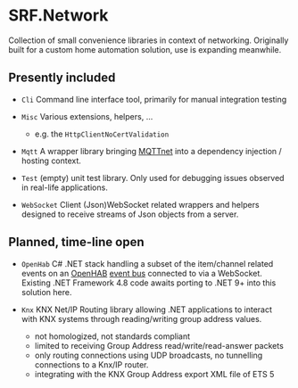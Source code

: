 # SRF.Network

Collection of small convenience libraries in context of networking.
Originally built for a custom home automation solution, use is expanding meanwhile.

## Presently included

- `Cli`
Command line interface tool, primarily for manual integration testing

- `Misc`
Various extensions, helpers, ...
    - e.g. the `HttpClientNoCertValidation`

- `Mqtt`
A wrapper library bringing [MQTTnet](https://github.com/dotnet/MQTTnet) into a dependency injection / hosting context.

- `Test`
(empty) unit test library. Only used for debugging issues observed in real-life applications.

- `WebSocket`
Client (Json)WebSocket related wrappers and helpers designed to receive streams of Json objects from a server.


## Planned, time-line open

- `OpenHab`
C# .NET stack handling a subset of the item/channel related events on an [OpenHAB](https://www.openhab.org/) [event bus](https://www.openhab.org/docs/developer/utils/events.html#api-introduction) connected to via a WebSocket.  
Existing .NET Framework 4.8 code awaits porting to .NET 9+ into this solution here.

- `Knx`
KNX Net/IP Routing library allowing .NET applications to interact with KNX systems through reading/writing group address values.
    - not homologized, not standards compliant
    - limited to receiving Group Address read/write/read-answer packets
    - only routing connections using UDP broadcasts, no tunnelling connections to a Knx/IP router.
    - integrating with the KNX Group Address export XML file of ETS 5
